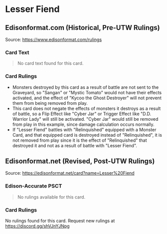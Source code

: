 # Lesser Fiend

## Edisonformat.com (Historical, Pre-UTW Rulings)

Source: https://www.edisonformat.com/rulings

### Card Text

> No card text found for this card.

### Card Rulings

*   Monsters destroyed by this card as a result of battle are not sent to the Graveyard, so "Sangan" or "Mystic Tomato" would not have their effects activated, and the effect of "Kycoo the Ghost Destroyer" will not prevent them from being removed from play.
*   This card does not negate the effects of monsters it destroys as a result of battle, so a Flip Effect like "Cyber Jar" or Trigger Effect like "D.D. Warrior Lady" will still be activated. "Cyber Jar" would still be removed from play in this example, since damage calculation occurs normally.
*   If "Lesser Fiend" battles with "Relinquished" equipped with a Monster Card, and that equipped card is destroyed instead of "Relinquished", it is not removed from play since it is the effect of "Relinquished" that destroyed it and not as a result of battle with "Lesser Fiend".

## Edisonformat.net (Revised, Post-UTW Rulings)

Source: https://edisonformat.net/card?name=Lesser%20Fiend

### Edison-Accurate PSCT

> No rulings available for this card.

### Card Rulings

No rulings found for this card. Request new rulings at https://discord.gg/shVJnYJNpg
            